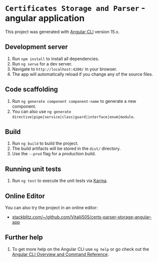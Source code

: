 # `Certificates Storage and Parser` - angular application

This project was generated with [Angular CLI](https://github.com/angular/angular-cli) version 15.x.

## Development server

1. Run `npm install` to install all dependencies.
2. Run `ng serve` for a dev server.
3. Navigate to `http://localhost:4200/` in your browser.
4. The app will automatically reload if you change any of the source files.

## Code scaffolding

1. Run `ng generate component component-name` to generate a new component.
2. You can also use `ng generate directive|pipe|service|class|guard|interface|enum|module`.

## Build

1. Run `ng build` to build the project.
2. The build artifacts will be stored in the `dist/` directory.
3. Use the `--prod` flag for a production build.

## Running unit tests

1. Run `ng test` to execute the unit tests via [Karma](https://karma-runner.github.io).

## Online Editor

You can also try the project in an online editor:

- [stackblitz.com/~/github.com/Vitalii505/certs-parser-storage-angular-app](https://stackblitz.com/~/github.com/Vitalii505/certs-parser-storage-angular-app)

## Further help

1. To get more help on the Angular CLI use `ng help` or go check out the [Angular CLI Overview and Command Reference](https://angular.io/cli).
